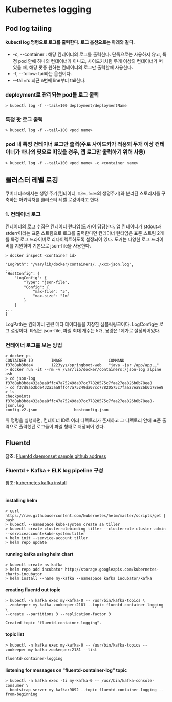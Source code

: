 # Kubernetes logging
## Pod log tailing
#### kubectl log 명령으로 로그를 출력한다. 로그 옵션으로는 아래와 같다.
- -c, --container <container name>: 해당 컨테이너의 로그를 출력한다. 단독으로는 사용하지 않고, 특정 pod 안에 하나의 컨테이너가 아니고,
사이드카처럼 두개 이상의 컨테이너가 떠있을 때, 해당 팟중 원하는 컨테이너의 로그만 출력할때 사용한다.
- -f, --follow: tail하는 옵션이다.
- --tail=n: 최근 n번째 line부터 tail한다.
### deployment로 관리되는 pod들 로그 출력
```shell script
> kubectl log -f --tail=100 deployment/deploymentName
```

### 특정 팟 로그 출력
```shell script
> kubectl log -f --tail=100 <pod name>
```

### pod 내 특정 컨테이너 로그만 출력(주로 사이드카가 적용되 두개 이상 컨테이너가 하나의 팟으로 떠있을 경우, 앱 로그만 출력하기 위해 사용)
```shell script
> kubectl log -f --tail=100 <pod name> -c <container name>
```

## 클러스터 레벨 로깅
쿠버네티스에서는 생명 주기(컨테이너, 파드, 노드의 생명주기)와 분리된 스토리지를 구축하는 아키텍쳐를 클러스터 레벨 로깅이라고 한다.

### 1. 컨테이너 로그
컨테이너의 로그 수집은 컨테이너 런타임(도커)이 담당한다. 앱 컨테이너가 stdout과 stderr이라는 표준 스트림으로 로그를 출력한다면 컨테이너 런타임은
표준 스트림 2개를 특정 로그 드라이버로 리다이렉트하도록 설정되어 있다. 도커는 다양한 로그 드라이버를 지원하며 기본으로 json-file을 사용한다.

 ```shell script
 > docker inspect <container id>
 ```

```
"LogPath": "/var/lib/docker/containers/../xxx-json.log",
...
"HostConfig": {
    "LogConfig": {
        "Type": "json-file",
        "Config": {
            "max-file": "5",
            "max-size": "1m"
        }
    }
...
}
```
LogPath는 컨테이너 관련 메타 데이터들을 저장한 심볼릭링크이다. LogConfig는 로그 설정이다. 타입은 json-file, 파일 최대 개수는 5개, 용량은 1메가로 설정되어있다.

### 컨테이너 로그를 보는 방법
```shell script
> docker ps
CONTAINER ID        IMAGE                    COMMAND                  
f37d8ab3bde4        1223yys/springboot-web   "java -jar /app/app.…"
> docker run -it --rm -v /var/lib/docker/containers:/json-log alpine ash
> cd json-log
f37d8ab3bde432a3aa8ffc47a75249da07cc77820575c7faa27ea826b6b78ee8
> cd f37d8ab3bde432a3aa8ffc47a75249da07cc77820575c7faa27ea826b6b78ee8
> ls
checkpoints                   f37d8ab3bde432a3aa8ffc47a75249da07cc77820575c7faa27ea826b6b78ee8-json.log
config.v2.json                hostconfig.json
```
위 명령을 실행하면, 컨테이너 ID로 여러 디렉토리가 존재하고 그 디렉토리 안에 표준 출력으로 출력했던 로그들이 파일 형태로 저장되어 있다.

## Fluentd
참조: [Fluentd daemonset sample github address](https://github.com/fluent/fluentd-kubernetes-daemonset)
### Fluentd + Kafka + ELK log pipeline 구성
참조: [kubernetes kafka install](https://github.com/TheOpenCloudEngine/uEngine-cloud-k8s/wiki/Kafka-on-kubernetes)
<br>
<br>
#### installing helm
```shell script
> curl https://raw.githubusercontent.com/kubernetes/helm/master/scripts/get | bash
> kubectl --namespace kube-system create sa tiller
> kubectl create clusterrolebinding tiller --clusterrole cluster-admin --serviceaccount=kube-system:tiller
> helm init --service-account tiller
> helm repo update
```
#### running kafka using helm chart
```shell script
> kubectl create ns kafka
> helm repo add incubator http://storage.googleapis.com/kubernetes-charts-incubator
> helm install --name my-kafka --namespace kafka incubator/kafka
```
#### creating fluentd out topic
```shell script
> kubectl -n kafka exec my-kafka-0 -- /usr/bin/kafka-topics \
--zookeeper my-kafka-zookeeper:2181 --topic fluentd-container-logging \
--create --partitions 3 --replication-factor 3

Created topic "fluentd-container-logging".
```
#### topic list
```shell script
> kubectl -n kafka exec my-kafka-0 -- /usr/bin/kafka-topics --zookeeper my-kafka-zookeeper:2181 --list

fluentd-container-logging
```
#### listening for messages on "fluentd-container-log" topic
```shell script
> kubectl -n kafka exec -ti my-kafka-0 -- /usr/bin/kafka-console-consumer \
--bootstrap-server my-kafka:9092 --topic fluentd-container-logging --from-beginning
```